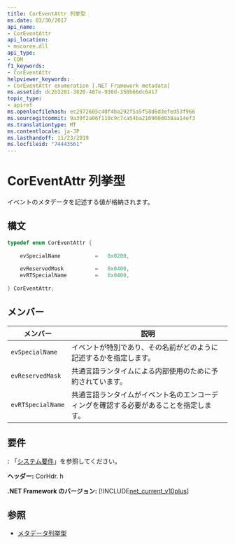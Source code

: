 ```yaml
---
title: CorEventAttr 列挙型
ms.date: 03/30/2017
api_name:
- CorEventAttr
api_location:
- mscoree.dll
api_type:
- COM
f1_keywords:
- CorEventAttr
helpviewer_keywords:
- CorEventAttr enumeration [.NET Framework metadata]
ms.assetid: dc2b3281-3820-487e-930d-350b66dc6417
topic_type:
- apiref
ms.openlocfilehash: ec2972605c40f4ba292f5a5f58d6d3efed53f966
ms.sourcegitcommit: 9a39f2a06f110c9c7ca54ba216900d038aa14ef3
ms.translationtype: MT
ms.contentlocale: ja-JP
ms.lasthandoff: 11/23/2019
ms.locfileid: "74443561"
---
```

# <a name="coreventattr-enumeration"></a>CorEventAttr 列挙型
イベントのメタデータを記述する値が格納されます。  
  
## <a name="syntax"></a>構文  
  
```cpp  
typedef enum CorEventAttr {  
  
    evSpecialName           =   0x0200,  
  
    evReservedMask          =   0x0400,  
    evRTSpecialName         =   0x0400,  
  
} CorEventAttr;  
```  
  
## <a name="members"></a>メンバー  
  
|メンバー|説明|  
|------------|-----------------|  
|`evSpecialName`|イベントが特別であり、その名前がどのように記述するかを指定します。|  
|`evReservedMask`|共通言語ランタイムによる内部使用のために予約されています。|  
|`evRTSpecialName`|共通言語ランタイムがイベント名のエンコーディングを確認する必要があることを指定します。|  
  
## <a name="requirements"></a>要件  
 **:** 「[システム要件](../../../../docs/framework/get-started/system-requirements.md)」を参照してください。  
  
 **ヘッダー:** CorHdr. h  
  
 **.NET Framework のバージョン:** [!INCLUDE[net_current_v10plus](../../../../includes/net-current-v10plus-md.md)]  
  
## <a name="see-also"></a>参照

- [メタデータ列挙型](../../../../docs/framework/unmanaged-api/metadata/metadata-enumerations.md)
